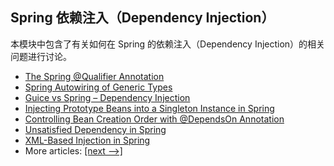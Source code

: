 ## Spring 依赖注入（Dependency Injection）

本模块中包含了有关如何在 Spring 的依赖注入（Dependency Injection）的相关问题进行讨论。

- [The Spring @Qualifier Annotation](https://www.baeldung.com/spring-qualifier-annotation)
- [Spring Autowiring of Generic Types](https://www.baeldung.com/spring-autowire-generics)
- [Guice vs Spring – Dependency Injection](https://www.baeldung.com/guice-spring-dependency-injection)
- [Injecting Prototype Beans into a Singleton Instance in Spring](https://www.baeldung.com/spring-inject-prototype-bean-into-singleton)
- [Controlling Bean Creation Order with @DependsOn Annotation](https://www.baeldung.com/spring-depends-on)
- [Unsatisfied Dependency in Spring](https://www.baeldung.com/spring-unsatisfied-dependency)
- [XML-Based Injection in Spring](https://www.baeldung.com/spring-xml-injection)
- More articles: [[next -->]](../spring-di-2)
